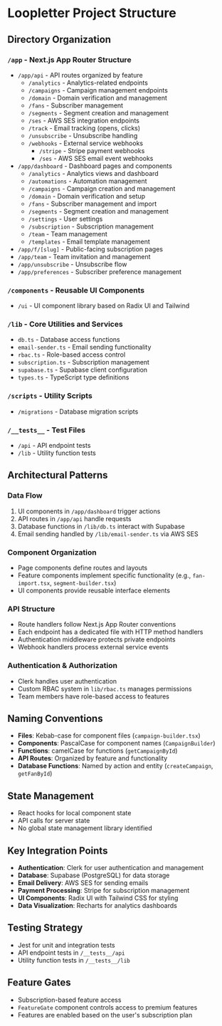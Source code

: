 # Loopletter Project Structure

## Directory Organization

### `/app` - Next.js App Router Structure
- `/app/api` - API routes organized by feature
  - `/analytics` - Analytics-related endpoints
  - `/campaigns` - Campaign management endpoints
  - `/domain` - Domain verification and management
  - `/fans` - Subscriber management
  - `/segments` - Segment creation and management
  - `/ses` - AWS SES integration endpoints
  - `/track` - Email tracking (opens, clicks)
  - `/unsubscribe` - Unsubscribe handling
  - `/webhooks` - External service webhooks
    - `/stripe` - Stripe payment webhooks
    - `/ses` - AWS SES email event webhooks
- `/app/dashboard` - Dashboard pages and components
  - `/analytics` - Analytics views and dashboard
  - `/automations` - Automation management
  - `/campaigns` - Campaign creation and management
  - `/domain` - Domain verification and setup
  - `/fans` - Subscriber management and import
  - `/segments` - Segment creation and management
  - `/settings` - User settings
  - `/subscription` - Subscription management
  - `/team` - Team management
  - `/templates` - Email template management
- `/app/f/[slug]` - Public-facing subscription pages
- `/app/team` - Team invitation and management
- `/app/unsubscribe` - Unsubscribe flow
- `/app/preferences` - Subscriber preference management

### `/components` - Reusable UI Components
- `/ui` - UI component library based on Radix UI and Tailwind

### `/lib` - Core Utilities and Services
- `db.ts` - Database access functions
- `email-sender.ts` - Email sending functionality
- `rbac.ts` - Role-based access control
- `subscription.ts` - Subscription management
- `supabase.ts` - Supabase client configuration
- `types.ts` - TypeScript type definitions

### `/scripts` - Utility Scripts
- `/migrations` - Database migration scripts

### `/__tests__` - Test Files
- `/api` - API endpoint tests
- `/lib` - Utility function tests

## Architectural Patterns

### Data Flow
1. UI components in `/app/dashboard` trigger actions
2. API routes in `/app/api` handle requests
3. Database functions in `/lib/db.ts` interact with Supabase
4. Email sending handled by `/lib/email-sender.ts` via AWS SES

### Component Organization
- Page components define routes and layouts
- Feature components implement specific functionality (e.g., `fan-import.tsx`, `segment-builder.tsx`)
- UI components provide reusable interface elements

### API Structure
- Route handlers follow Next.js App Router conventions
- Each endpoint has a dedicated file with HTTP method handlers
- Authentication middleware protects private endpoints
- Webhook handlers process external service events

### Authentication & Authorization
- Clerk handles user authentication
- Custom RBAC system in `lib/rbac.ts` manages permissions
- Team members have role-based access to features

## Naming Conventions

- **Files**: Kebab-case for component files (`campaign-builder.tsx`)
- **Components**: PascalCase for component names (`CampaignBuilder`)
- **Functions**: camelCase for functions (`getCampaignById`)
- **API Routes**: Organized by feature and functionality
- **Database Functions**: Named by action and entity (`createCampaign`, `getFanById`)

## State Management

- React hooks for local component state
- API calls for server state
- No global state management library identified

## Key Integration Points

- **Authentication**: Clerk for user authentication and management
- **Database**: Supabase (PostgreSQL) for data storage
- **Email Delivery**: AWS SES for sending emails
- **Payment Processing**: Stripe for subscription management
- **UI Components**: Radix UI with Tailwind CSS for styling
- **Data Visualization**: Recharts for analytics dashboards

## Testing Strategy

- Jest for unit and integration tests
- API endpoint tests in `/__tests__/api`
- Utility function tests in `/__tests__/lib`

## Feature Gates

- Subscription-based feature access
- `FeatureGate` component controls access to premium features
- Features are enabled based on the user's subscription plan